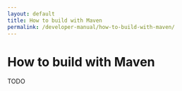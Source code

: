 ```yaml
---
layout: default
title: How to build with Maven
permalink: /developer-manual/how-to-build-with-maven/
---
```


# How to build with Maven

TODO